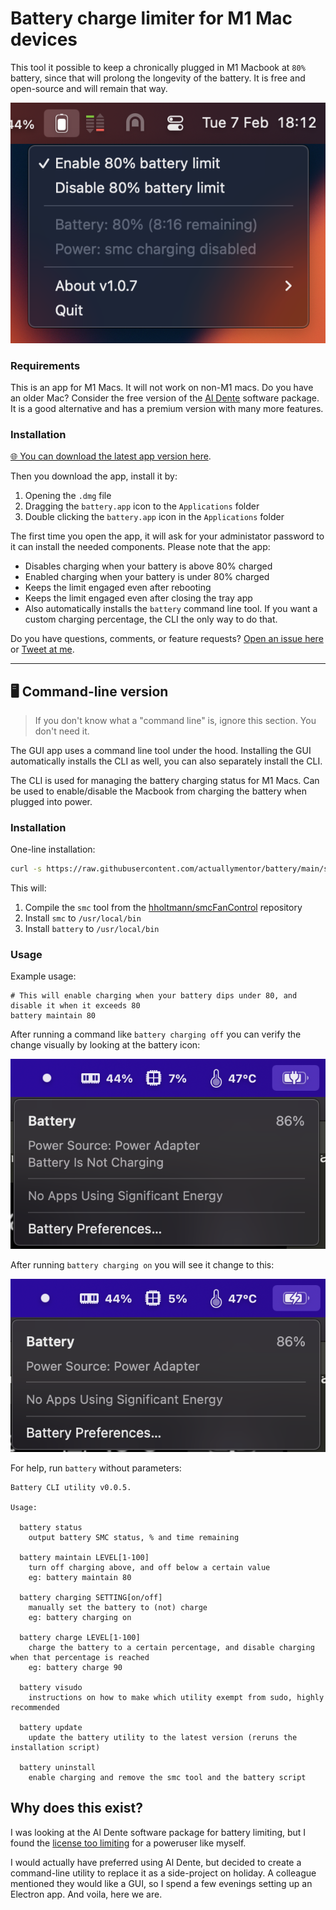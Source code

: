 # Battery charge limiter for M1 Mac devices

This tool it possible to keep a chronically plugged in M1 Macbook at `80%` battery, since that will prolong the longevity of the battery. It is free and open-source and will remain that way.

![Tray icon](./screenshots/tray.png)

### Requirements

This is an app for M1 Macs. It will not work on non-M1 macs. Do you have an older Mac? Consider the free version of the [Al Dente](https://apphousekitchen.com/) software package. It is a good alternative and has a premium version with many more features.

### Installation

[🌐 You can download the latest app version here]( https://github.com/actuallymentor/battery/releases/ ).

Then you download the app, install it by:

1. Opening the `.dmg` file
2. Dragging the `battery.app` icon to the `Applications` folder
3. Double clicking the `battery.app` icon in the `Applications` folder

The first time you open the app, it will ask for your administator password to it can install the needed components. Please note that the app:

- Disables charging when your battery is above 80% charged
- Enabled charging when your battery is under 80% charged
- Keeps the limit engaged even after rebooting
- Keeps the limit engaged even after closing the tray app
- Also automatically installs the `battery` command line tool. If you want a custom charging percentage, the CLI the only way to do that.

Do you have questions, comments, or feature requests? [Open an issue here](https://github.com/actuallymentor/battery/issues) or [Tweet at me](https://twitter.com/actuallymentor).

---


## 🖥 Command-line version

> If you don't know what a "command line" is, ignore this section. You don't need it.

The GUI app uses a command line tool under the hood. Installing the GUI automatically installs the CLI as well, you can also separately install the CLI.

The CLI is used for managing the battery charging status for M1 Macs. Can be used to enable/disable the Macbook from charging the battery when plugged into power.

### Installation

One-line installation:

```bash
curl -s https://raw.githubusercontent.com/actuallymentor/battery/main/setup.sh | bash
```

This will:

1. Compile the `smc` tool from the [hholtmann/smcFanControl]( https://github.com/hholtmann/smcFanControl.git ) repository
2. Install `smc` to `/usr/local/bin`
3. Install `battery` to `/usr/local/bin`

### Usage

Example usage:

```shell
# This will enable charging when your battery dips under 80, and disable it when it exceeds 80
battery maintain 80
```

After running a command like `battery charging off` you can verify the change visually by looking at the battery icon:

![Battery not charging](./screenshots/not-charging-screenshot.png)

After running `battery charging on` you will see it change to this:

![Battery charging](./screenshots/charging-screenshot.png)


For help, run `battery` without parameters:

```
Battery CLI utility v0.0.5.

Usage:

  battery status
    output battery SMC status, % and time remaining

  battery maintain LEVEL[1-100]
    turn off charging above, and off below a certain value
    eg: battery maintain 80

  battery charging SETTING[on/off]
    manually set the battery to (not) charge
    eg: battery charging on

  battery charge LEVEL[1-100]
    charge the battery to a certain percentage, and disable charging when that percentage is reached
    eg: battery charge 90

  battery visudo
    instructions on how to make which utility exempt from sudo, highly recommended

  battery update
    update the battery utility to the latest version (reruns the installation script)

  battery uninstall
    enable charging and remove the smc tool and the battery script
```

## Why does this exist?

I was looking at the Al Dente software package for battery limiting, but I found the [license too limiting](https://github.com/davidwernhart/AlDente/discussions/558) for a poweruser like myself.

I would actually have preferred using Al Dente, but decided to create a command-line utility to replace it as a side-project on holiday. A colleague mentioned they would like a GUI, so I spend a few evenings setting up an Electron app. And voila, here we are.